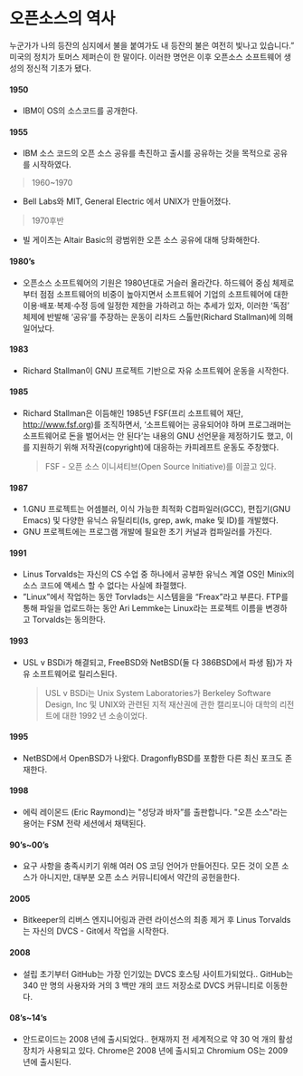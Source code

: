 오픈소스의 역사
======

누군가가 나의 등잔의 심지에서 불을 붙여가도 내 등잔의 불은 여전히 빛나고 있습니다.” 미국의 정치가 토머스 제퍼슨이 한 말이다. 이러한 명언은 이후 오픈소스 소프트웨어 생성의 정신적 기초가 됐다.

#### 1950
 - IBM이 OS의 소스코드를 공개한다.

#### 1955
 - IBM 소스 코드의 오픈 소스 공유를 촉진하고 출시를 공유하는 것을 목적으로 공유를 시작하였다.

>1960~1970
 - Bell Labs와 MIT, General Electric 에서 UNIX가 만들어졌다.

>1970후반
 - 빌 게이츠는 Altair Basic의 광범위한 오픈 소스 공유에 대해 당화해한다.

#### 1980’s
 - 오픈소스 소프트웨어의 기원은 1980년대로 거슬러 올라간다. 하드웨어 중심 체제로부터 점점 소프트웨어의 비중이 높아지면서 소프트웨어 기업의 소프트웨어에 대한 이용·배포·복제·수정 등에 일정한 제한을 가하려고 하는 추세가 있자, 이러한 ‘독점’ 체제에 반발해 ‘공유’를 주장하는 운동이 리차드 스톨만(Richard Stallman)에 의해 일어났다.

#### 1983
 - Richard Stallman이 GNU 프로젝트 기반으로 자유 소프트웨어 운동을 시작한다.

#### 1985
 - Richard Stallman은 이듬해인 1985년 FSF(프리 소프트웨어 재단, http://www.fsf.org)를 조직하면서, ‘소프트웨어는 공유되어야 하며 프로그래머는 소프트웨어로 돈을 벌어서는 안 된다’는 내용의 GNU 선언문을 제정하기도 했고, 이를 지원하기 위해 저작권(copyright)에 대응하는 카피레프트 운동도 주창했다.
     >FSF - 오픈 소스 이니셔티브(Open Source Initiative)를 이끌고 있다.

#### 1987
 - 1.GNU 프로젝트는 어셈블러, 이식 가능한 최적화 C컴파일러(GCC), 편집기(GNU Emacs) 및 다양한 유닉스 유틸리티(Is, grep, awk, make 및 ID)를 개발했다.
 - GNU 프로젝트에는 프로그램 개발에 필요한 초기 커널과 컴파일러를 가진다.

#### 1991
 - Linus Torvalds는 자신의 CS 수업 중 하나에서 공부한 유닉스 계열 OS인 Minix의 소스 코드에 액세스 할 수 없다는 사실에 좌절했다.
 - ”Linux”에서 작업하는 동안 Torvlads는 시스템을을 “Freax”라고 부른다. FTP를 통해 파일을 업로드하는 동안 Ari Lemmke는 Linux라는 프로젝트 이름을 변경하고 Torvalds는 동의한다.

#### 1993
 - USL v BSDi가 해결되고, FreeBSD와 NetBSD(둘 다 386BSD에서 파생 됨)가 자유 소프트웨어로 릴리스된다.
    >USL v BSDi는 Unix System Laboratories가 Berkeley Software Design, Inc 및 UNIX와 관련된 지적 재산권에 관한 캘리포니아 대학의 리전트에 대한 1992 년 소송이었다.

#### 1995
 - NetBSD에서 OpenBSD가 나왔다. DragonflyBSD를 포함한 다른 최신 포크도 존재한다.

#### 1998
 - 에릭 레이몬드 (Eric Raymond)는 "성당과 바자”를 출판합니다. "오픈 소스"라는 용어는 FSM 전략 세션에서 채택된다.

#### 90’s~00’s
 - 요구 사항을 충족시키기 위해 여러 OS 코딩 언어가 만들어진다. 모든 것이 오픈 소스가 아니지만, 대부분 오픈 소스 커뮤니티에서 약간의 공헌을한다.

#### 2005
 - Bitkeeper의 리버스 엔지니어링과 관련 라이선스의 최종 제거 후 Linus Torvalds는 자신의 DVCS - Git에서 작업을 시작한다.


#### 2008
 - 설립 초기부터 GitHub는 가장 인기있는 DVCS 호스팅 사이트가되었다.. GitHub는 340 만 명의 사용자와 거의 3 백만 개의 코드 저장소로 DVCS 커뮤니티로 이동한다.

#### 08’s~14’s
 - 안드로이드는 2008 년에 출시되었다.. 현재까지 전 세계적으로 약 30 억 개의 활성 장치가 사용되고 있다. Chrome은 2008 년에 출시되고 Chromium OS는 2009 년에 출시된다.
